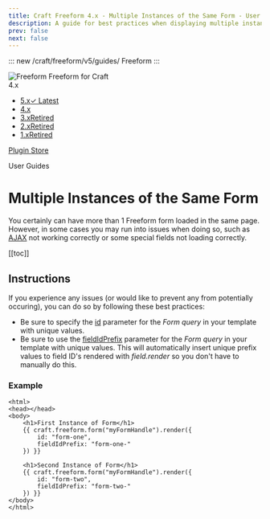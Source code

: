 ```yaml
---
title: Craft Freeform 4.x - Multiple Instances of the Same Form - User Guide
description: A guide for best practices when displaying multiple instances of the same form.
prev: false
next: false
---
```


<meta property="og:image" content="https://docs.solspace.com/extras/social/craft/freeform/freeform.png" />

::: new /craft/freeform/v5/guides/
Freeform
:::

<div id="pr-heading">
    <img src="https://docs.solspace.com/extras/icons/products/freeform-icon.png" alt="Freeform" class="pr-image">
    <span class="pr-name">Freeform</span>
    <span class="pr-category">for Craft</span>
    <div class="pr-v-wrapper">
        <div class="pr-v">
            <span class="pr-v-v">4.x</span>
            <span class="pr-v-arrow arrow down"></span>
        </div>
        <ul class="pr-v-list">
            <li><a href="/craft/freeform/v5/">5.x<span class="pr-v-type pr-latest">✓ Latest</span></a></li>
            <li><a href="/craft/freeform/v4/">4.x</a></li>
            <li><a href="/craft/freeform/v3/">3.x<span class="pr-v-type pr-retired">Retired</span></a></li>
            <li><a href="/craft/freeform/v2/">2.x<span class="pr-v-type pr-retired">Retired</span></a></li>
            <li><a href="/craft/freeform/v1/">1.x<span class="pr-v-type pr-retired">Retired</span></a></li>
        </ul>
    </div>
    <div class="pr-buy">
        <a href="https://plugins.craftcms.com/freeform" class="button button-blue"><span class="external-url">Plugin Store</span></a>
    </div>
</div>

<span class="page-section">User Guides</span>

# Multiple Instances of the Same Form

You certainly can have more than 1 Freeform form loaded in the same page. However, in some cases you may run into issues when doing so, such as [AJAX](../templates/ajax-forms.md) not working correctly or some special fields not loading correctly.


[[toc]]


## Instructions

If you experience any issues (or would like to prevent any from potentially occuring), you can do so by following these best practices:

- Be sure to specify the [id](../templates/queries/form.md#param-id) parameter for the _Form query_ in your template with unique values.
- Be sure to use the [fieldIdPrefix](../templates/queries/form.md#param-fieldidprefix) parameter for the _Form query_ in your template with unique values. This will automatically insert unique prefix values to field ID's rendered with _field.render_ so you don't have to manually do this.

### Example

``` twig {5-8,11-14}
<html>
<head></head>
<body>
    <h1>First Instance of Form</h1>
    {{ craft.freeform.form("myFormHandle").render({
        id: "form-one",
        fieldIdPrefix: "form-one-"
    }) }}

    <h1>Second Instance of Form</h1>
    {{ craft.freeform.form("myFormHandle").render({
        id: "form-two",
        fieldIdPrefix: "form-two-"
    }) }}
</body>
</html>
```